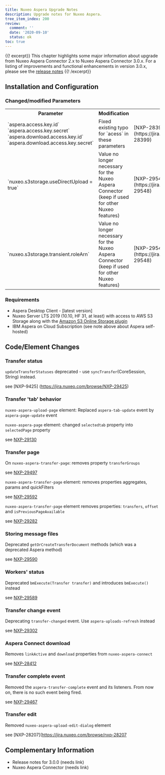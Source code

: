 ```yaml
---
title: Nuxeo Aspera Upgrade Notes
description: Upgrade notes for Nuxeo Aspera.
tree_item_index: 200
review:
  comment: ''
  date: '2020-09-10'
  status: ok
toc: true
---
```



{{! excerpt}}
This chapter highlights some major information about upgrade from Nuxeo Aspera Connector 2.x to Nuxeo Aspera Connector 3.0.x.
For a listing of improvements and functional enhancements in version 3.0.x, please see the [release notes]() {{! /excerpt}}

## Installation and Configuration

### Changed/modified Parameters

<div class="table-scroll">
<table class="hover">
<tbody>
<tr>
<th colspan="1">Parameter</th>
<th colspan="1">Modification</th>
<th colspan="1">Reference</th>
</tr>
<tr>
<td colspan="1">`aspera.access.key.id`
`aspera.access.key.secret`
`aspera.download.access.key.id`
`aspera.download.access.key.secret`</td>
<td colspan="1">Fixed existing typo for `acess` in these parameters</td>
<td colspan="1">[NXP-28399](https://jira.nuxeo.com/browse/NXP-28399)</td>
</tr>
<tr>
<td colspan="1">`nuxeo.s3storage.useDirectUpload = true`</td>
<td colspan="1">Value no longer necessary for the Nuxeo Aspera Connector (keep if used for other Nuxeo features) </td>
<td colspan="1">[NXP-29548](https://jira.nuxeo.com/browse/NXP-29548)</td>
</tr>
<td colspan="1">`nuxeo.s3storage.transient.roleArn`</td>
<td colspan="1">Value no longer necessary for the Nuxeo Aspera Connector (keep if used for other Nuxeo features)</td>
<td colspan="1">[NXP-29548](https://jira.nuxeo.com/browse/NXP-29548)</td>
</tr>
</tbody>
</table>
</div>

### Requirements
- Aspera Desktop Client - [latest version]
- Nuxeo Server LTS 2019 (10.10, HF 31, at least) with access to AWS S3 Storage along with the [Amazon S3 Online Storage plugin](https://connect.nuxeo.com/nuxeo/site/marketplace/package/amazon-s3-online-storage?version=11.2.13)
- IBM Aspera on Cloud Subscription (see note above about Aspera self-hosted)


## Code/Element Changes

### Transfer status
`updateTransferStatuses` deprecated - use `syncTransfer`(CoreSession, String) instead. 

see [NXP-9425] (https://jira.nuxeo.com/browse/NXP-29425)

### Transfer 'tab' behavior
`nuxeo-aspera-upload-page` element: Replaced `aspera-tab-update` event by `aspera-page-update` event

`nuxeo-aspera-page` element: changed `selectedtab` property into `selectedPage` property

see [NXP-29130](https://jira.nuxeo.com/browse/nxp-29130)

### Transfer page
On `nuxeo-aspera-transfer-page`: removes property `transferGroups`

see [NXP-29497](https://jira.nuxeo.com/browse/nxp-29497)

`nuxeo-aspera-transfer-page` element: removes properties aggregates, params and quickFilters

see [NXP-29592](https://jira.nuxeo.com/browse/nxp-29592)

`nuxeo-aspera-transfer-page` element removes properties: `transfers`, `offset` and `isPreviousPageAvailable`

see [NXP-29282](https://jira.nuxeo.com/browse/nxp-29282)


### Storing message files
Deprecated `getOrCreateTransferDocument` methods (which was a deprecated Aspera method)

see [NXP-29590](https://jira.nuxeo.com/browse/NXP-29590)

### Workers' status
Deprecated `bmExecute(Transfer transfer)` and introduces `bmExecute()` instead

see [NXP-29589](https://jira.nuxeo.com/browse/NXP-29589)

### Transfer change event
Deprecating `transfer-changed` event. Use `aspera-uploads-refresh` instead

see [NXP-29302](https://jira.nuxeo.com/browse/nxp-29302)

### Aspera Connect download
Removes `linkActive` and `download` properties from `nuxeo-aspera-connect`

see [NXP-28412](https://jira.nuxeo.com/browse/NXP-28412)

### Transfer complete event
Removed the `aspera-transfer-complete` event and its listeners. From now on, there is no such event being fired.

see [NXP-29467](https://jira.nuxeo.com/browse/nxp-29467)

### Transfer edit
Removed `nuxeo-aspera-upload-edit-dialog` element

see [NXP-28207](https://jira.nuxeo.com/browse/nxp-28207


## Complementary Information

- Release notes for 3.0.0 (needs link)
- Nuxeo Aspera Connector (needs link)